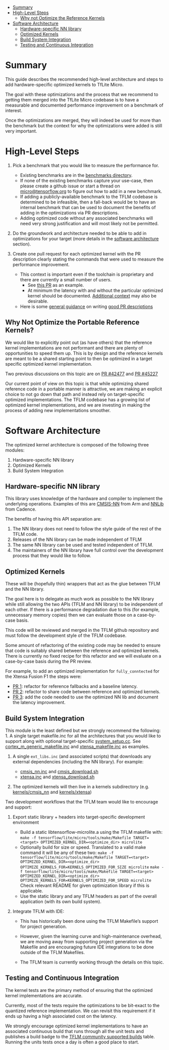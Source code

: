<!-- mdformateoff(b/169948621#comment2) -->

<!--
Semi-automated TOC generation with instructions from
https://github.com/ekalinin/github-markdown-toc#auto-insert-and-update-toc
-->

<!--ts-->

*   [Summary](#summary)
*   [High-Level Steps](#high-level-steps)
    *   [Why not Optimize the Reference Kernels](#why-not-optimize-the-reference-kernels)
*   [Software Architecture](#software-architecture)
    *   [Hardware-specific NN library](#hardware-specific-nn-library)
    *   [Optimized Kernels](#optimized-kernels)
    *   [Build System Integration](#build-system-integration)
    *   [Testing and Continuous Integration](#testing-and-continuous-integration)

<!-- Added by: advaitjain, at: Wed 17 Feb 2021 02:14:16 PM PST -->

<!--te-->

# Summary

This guide describes the recommended high-level architecture and steps to add
hardware-specific optimized kernels to TfLite Micro.

The goal with these optimizations and the process that we recommend to getting
them merged into the TfLite Micro codebase is to have a measurable and
documented performance improvement on a benchmark of interest.

Once the optimizations are merged, they will indeed be used for more than the
benchmark but the context for why the optimizations were added is still very
important.

# High-Level Steps

1.  Pick a benchmark that you would like to measure the performance for.

    *   Existing benchmarks are in the [benchmarks directory](../benchmarks).
    *   If none of the existing benchmarks capture your use-case, then please
        create a github issue or start a thread on micro@tensorflow.org to
        figure out how to add in a new benchmark.
    *   If adding a publicly-available benchmark to the TFLM codebase is
        determined to be infeasible, then a fall-back would be to have an
        internal benchmark that can be used to document the benefits of adding
        in the optimizations via PR descriptions.
    *   Adding optimized code without any associated benchmarks will need very
        strong justification and will most likely not be permitted.

1.  Do the groundwork and architecture needed to be able to add in optimizations
    for your target (more details in the
    [software architecture](#software-architecture) section).

1.  Create one pull request for each optimized kernel with the PR description
    clearly stating the commands that were used to measure the performance
    improvement.

    *   This context is important even if the toolchain is proprietary and there
        are currently a small number of users.
        *   See [this PR](https://github.com/tensorflow/tensorflow/pull/47098)
            as an example.
        *   At minimum the latency with and without the particular optimized
            kernel should be documented.
            [Additional context](https://github.com/tensorflow/tensorflow/pull/46746)
            may also be desirable.
    *   Here is some
        [general guidance](https://testing.googleblog.com/2017/09/code-health-providing-context-with.html)
        on writing
        [good PR descriptions](https://google.github.io/eng-practices/review/developer/cl-descriptions.html)

## Why Not Optimize the Portable Reference Kernels?

We would like to explicitly point out (as have others) that the reference kernel
implementations are not performant and there are plenty of opportunities to
speed them up. This is by design and the reference kernels are meant to be a
shared starting point to then be optimized in a target specific optimized kernel
implementation.

Two previous discussions on this topic are on
[PR #42477](https://github.com/tensorflow/tensorflow/pull/42477) and
[PR #45227](https://github.com/tensorflow/tensorflow/pull/45227)

Our current point of view on this topic is that while optimizing shared
reference code in a portable manner is attractive, we are making an explicit
choice to not go down that path and instead rely on target-specific optimized
implementations. The TFLM codebase has a growing list of optimized kernel
implementations, and we are investing in making the process of adding new
implementations smoother.

# Software Architecture

The optimized kernel architecture is composed of the following three modules:

1.  Hardware-specific NN library
1.  Optimized Kernels
1.  Build System Integration

## Hardware-specific NN library

This library uses knowledge of the hardware and compiler to implement the
underlying operations. Examples of this are
[CMSIS-NN](https://github.com/ARM-software/CMSIS-NN) from Arm and
[NNLib](https://github.com/foss-xtensa/nnlib-hifi4) from Cadence.

The benefits of having this API separation are:

1.  The NN library does not need to follow the style guide of the rest of the
    TFLM code.
1.  Releases of the NN library can be made independent of TFLM
1.  The same NN library can be used and tested independent of TFLM.
1.  The maintainers of the NN library have full control over the development
    process that they would like to follow.

## Optimized Kernels

These will be (hopefully thin) wrappers that act as the glue between TFLM and
the NN library.

The goal here is to delegate as much work as possible to the NN library while
still allowing the two APIs (TFLM and NN library) to be independent of each
other. If there is a performance degradation due to this (for example,
unnecessary memory copies) then we can evaluate those on a case-by-case basis.

This code will be reviewed and merged in the TFLM github repository and must
follow the development style of the TFLM codebase.

Some amount of refactoring of the existing code may be needed to ensure that
code is suitably shared between the reference and optimized kernels. There is
currently no fixed recipe for this refactor and we will evaluate on a
case-by-case basis during the PR review.

For example, to add an optimized implementation for `fully_conntected` for the
Xtensa Fusion F1 the steps were: 
* [PR 1](https://github.com/tensorflow/tensorflow/pull/45464): refactor for
reference fallbacks and a baseline latency. 
* [PR 2](https://github.com/tensorflow/tensorflow/pull/46242): refactor to share
code between reference and optimized kernels. 
* [PR 3](https://github.com/tensorflow/tensorflow/pull/46411): add the code needed
to use the optimized NN lib and document the latency improvement.

## Build System Integration

This module is the least defined but we strongly recommend the following: 1. A
single target makefile.inc for all the architectures that you would like to
support along with optional target-specific
[system_setup.cc](../cortex_m_corstone_300/system_setup.cc). See
[cortex_m_generic_makefile.inc](../tools/make/targets/cortex_m_generic_makefile.inc)
and [xtensa_makefile.inc](../tools/make/targets/xtensa_makefile.inc) as
examples.

1.  A single `ext_libs.inc` (and associated scripts) that downloads any external
    dependencies (including the NN library). For example:

    *   [cmsis_nn.inc](../tools/make/ext_libs/cmsis_nn.inc) and
        [cmsis_download.sh](../tools/make/ext_libs/cmsis_download.sh)
    *   [xtensa.inc](../tools/make/ext_libs/xtensa.inc) and
        [xtensa_download.sh](../tools/make/ext_libs/xtensa_download.sh)

1.  The optimized kernels will then live in a kernels subdirectory (e.g.
    [kernels/cmsis_nn](../kernels/cmsis_nn) and
    [kernels/xtensa](../kernels/xtensa))

Two development workflows that the TFLM team would like to encourage and
support:

1.  Export static library + headers into target-specific development environment

    *   Build a static libtensorflow-microlite.a using the TFLM makefile with:
        `make -f tensorflow/lite/micro/tools/make/Makefile TARGET=<target>
        OPTIMIZED_KERNEL_DIR=<optimize_dir> microlite`
    *   Optionally build for size or speed. Translated to a valid make command it will be any of these two:
        `make -f tensorflow/lite/micro/tools/make/Makefile TARGET=<target>
        OPTIMIZED_KERNEL_DIR=<optimize_dir> OPTIMIZE_KERNELS_FOR=KERNELS_OPTIMIZED_FOR_SIZE microlite`
        `make -f tensorflow/lite/micro/tools/make/Makefile TARGET=<target>
        OPTIMIZED_KERNEL_DIR=<optimize_dir> OPTIMIZE_KERNELS_FOR=KERNELS_OPTIMIZED_FOR_SPEED microlite`
        Check relevant README for given optimization library if this is applicable.
    *   Use the static library and any TFLM headers as part of the overall
        application (with its own build system).

1.  Integrate TFLM with IDE:

    *   This has historically been done using the TFLM Makefile’s support for
        project generation.

    *   However, given the learning curve and high-maintenance overhead, we are
        moving away from supporting project generation via the Makefile and are
        encouraging future IDE integrations to be done outside of the TFLM
        Makefiles.

    *   The TFLM team is currently working through the details on this topic.

## Testing and Continuous Integration

The kernel tests are the primary method of ensuring that the optimized kernel
implementations are accurate.

Currently, most of the tests require the optimizations to be bit-exact to the
quantized reference implementation. We can revisit this requirement if it ends
up having a high associated cost on the latency.

We strongly encourage optimized kernel implementations to have an associated
continuous build that runs through all the unit tests and publishes a build
badge to the
[TFLM community supported builds](../README.md#community-supported-builds)
table. Running the units tests once a day is often a good place to start.
